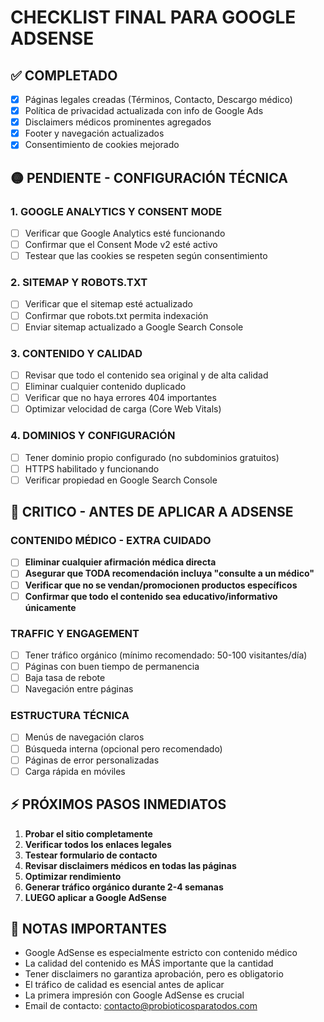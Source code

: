 # CHECKLIST FINAL PARA GOOGLE ADSENSE

## ✅ COMPLETADO
- [x] Páginas legales creadas (Términos, Contacto, Descargo médico)
- [x] Política de privacidad actualizada con info de Google Ads
- [x] Disclaimers médicos prominentes agregados
- [x] Footer y navegación actualizados
- [x] Consentimiento de cookies mejorado

## 🟡 PENDIENTE - CONFIGURACIÓN TÉCNICA

### 1. GOOGLE ANALYTICS Y CONSENT MODE
- [ ] Verificar que Google Analytics esté funcionando
- [ ] Confirmar que el Consent Mode v2 esté activo
- [ ] Testear que las cookies se respeten según consentimiento

### 2. SITEMAP Y ROBOTS.TXT
- [ ] Verificar que el sitemap esté actualizado
- [ ] Confirmar que robots.txt permita indexación
- [ ] Enviar sitemap actualizado a Google Search Console

### 3. CONTENIDO Y CALIDAD
- [ ] Revisar que todo el contenido sea original y de alta calidad
- [ ] Eliminar cualquier contenido duplicado
- [ ] Verificar que no haya errores 404 importantes
- [ ] Optimizar velocidad de carga (Core Web Vitals)

### 4. DOMINIOS Y CONFIGURACIÓN
- [ ] Tener dominio propio configurado (no subdominios gratuitos)
- [ ] HTTPS habilitado y funcionando
- [ ] Verificar propiedad en Google Search Console

## 🔴 CRITICO - ANTES DE APLICAR A ADSENSE

### CONTENIDO MÉDICO - EXTRA CUIDADO
- [ ] **Eliminar cualquier afirmación médica directa**
- [ ] **Asegurar que TODA recomendación incluya "consulte a un médico"**
- [ ] **Verificar que no se vendan/promocionen productos específicos**
- [ ] **Confirmar que todo el contenido sea educativo/informativo únicamente**

### TRAFFIC Y ENGAGEMENT
- [ ] Tener tráfico orgánico (mínimo recomendado: 50-100 visitantes/día)
- [ ] Páginas con buen tiempo de permanencia
- [ ] Baja tasa de rebote
- [ ] Navegación entre páginas

### ESTRUCTURA TÉCNICA
- [ ] Menús de navegación claros
- [ ] Búsqueda interna (opcional pero recomendado)
- [ ] Páginas de error personalizadas
- [ ] Carga rápida en móviles

## ⚡ PRÓXIMOS PASOS INMEDIATOS

1. **Probar el sitio completamente**
2. **Verificar todos los enlaces legales**
3. **Testear formulario de contacto**
4. **Revisar disclaimers médicos en todas las páginas**
5. **Optimizar rendimiento**
6. **Generar tráfico orgánico durante 2-4 semanas**
7. **LUEGO aplicar a Google AdSense**

## 📝 NOTAS IMPORTANTES

- Google AdSense es especialmente estricto con contenido médico
- La calidad del contenido es MÁS importante que la cantidad
- Tener disclaimers no garantiza aprobación, pero es obligatorio
- El tráfico de calidad es esencial antes de aplicar
- La primera impresión con Google AdSense es crucial
- Email de contacto: contacto@probioticosparatodos.com
